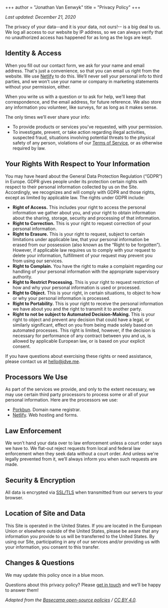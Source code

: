 +++
author = "Jonathan Van Eenwyk"
title = "Privacy Policy"
+++

*Last updated: December 21, 2020*

The privacy of your data--and it is your data, not ours!-- is a big deal to us.
We log all access to our website by IP address, so we can always verify that no
unauthorized access has happened for as long as the logs are kept.

## Identity & Access

When you fill out our contact form, we ask for your name and email address.
That's just a convenience, so that you can email us right from the website.  We
use [Netlify](https://netlify.com) to do this. We’ll never sell your personal
info to third parties, and we won’t use your name or company in marketing
statements without your permission, either.

When you write us with a question or to ask for help, we'll keep that
correspondence, and the email address, for future reference. We also store any
information you volunteer, like surveys, for as long as it makes sense.

The only times we’ll ever share your info:

* To provide products or services you've requested, with your permission.
* To investigate, prevent, or take action regarding illegal activities,
  suspected fraud, situations involving potential threats to the physical safety
  of any person, violations of our [Terms of Service](/terms), or as
  otherwise required by law.

## Your Rights With Respect to Your Information

You may have heard about the General Data Protection Regulation (“GDPR”) in
Europe. GDPR gives people under its protection certain rights with respect to
their personal information collected by us on the Site. Accordingly, we
recognizes and will comply with GDPR and those rights, except as limited by
applicable law. The rights under GDPR include:

* **Right of Access.** This includes your right to access the personal
  information we gather about you, and your right to obtain information about
  the sharing, storage, security and processing of that information.
* **Right to Correction.** This is your right to request correction of your
  personal information.
* **Right to Erasure.** This is your right to request, subject to certain
  limitations under applicable law, that your personal information be erased
  from our possession (also known as the “Right to be forgotten”).  However, if
  applicable law requires us to comply with your request to delete your
  information, fulfillment of your request may prevent you from using our
  services.
* **Right to Complain.** You have the right to make a complaint regarding our
  handling of your personal information with the appropriate supervisory
  authority.
* **Right to Restrict Processing.** This is your right to request restriction of
  how and why your personal information is used or processed.
* **Right to Object.** This is your right, in certain situations, to object to
  how or why your personal information is processed.
* **Right to Portability.** This is your right to receive the personal
  information we have about you and the right to transmit it to another party.
* **Right to not be subject to Automated Decision-Making.** This is your right
  to object and prevent any decision that could have a legal, or similarly
  significant, effect on you from being made solely based on automated
  processes. This right is limited, however, if the decision is necessary for
  performance of any contract between you and us, is allowed by applicable
  European law, or is based on your explicit consent.

If you have questions about exercising these rights or need
assistance, please contact us at
[hello@jdve.me](mailto:hello@jdve.me).

## Processors We Use

As part of the services we provide, and only to the extent necessary, we may use
certain third party processors to process some or all of your personal
information. Here are the processors we use:

* [Porkbun](https://porkbun.com/). Domain name registrar.
* [Netlify](https://netlify.com/). Web hosting and forms.

## Law Enforcement

We won’t hand your data over to law enforcement unless a court order says we
have to. We flat-out reject requests from local and federal law enforcement when
they seek data without a court order. And unless we're legally prevented from
it, we’ll always inform you when such requests are made.

## Security & Encryption

All data is encrypted via
[SSL/TLS](https://en.wikipedia.org/wiki/Transport_Layer_Security) when
transmitted from our servers to your browser.

## Location of Site and Data

This Site is operated in the United States. If you are located in the European
Union or elsewhere outside of the United States, please be aware that any
information you provide to us will be transferred to the United States. By using
our Site, participating in any of our services and/or providing us with your
information, you consent to this transfer.

## Changes & Questions

We may update this policy once in a blue moon.

Questions about this privacy policy? Please [get in touch](mailto:hello@jdve.me)
and we’ll be happy to answer them!

*Adapted from the [Basecamp open-source policies](https://github.com/basecamp/policies) / [CC BY 4.0](https://creativecommons.org/licenses/by/4.0).*

